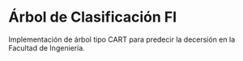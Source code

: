 # Árbol de Clasificación FI

Implementación de árbol tipo CART para predecir la decersión en la Facultad de Ingeniería.